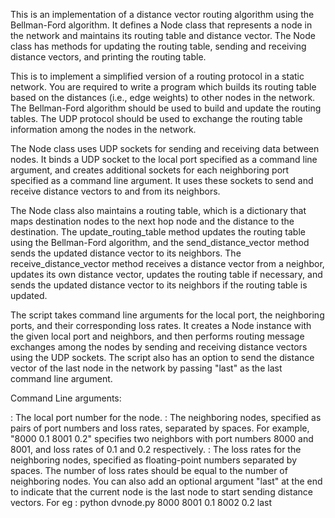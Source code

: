 This is an implementation of a distance vector routing algorithm using the Bellman-Ford algorithm. It defines a Node class that represents a node in the network and maintains its routing table and distance vector. The Node class has methods for updating the routing table, sending and receiving distance vectors, and printing the routing table.

This is to implement a simplified version of a routing protocol in a static network. You are required 
to write a program which builds its routing table based on the distances (i.e., edge weights) to other nodes in the network. The Bellman-Ford
algorithm should be used to build and update the routing tables. The UDP protocol should be used to exchange the routing table information
among the nodes in the network.

The Node class uses UDP sockets for sending and receiving data between nodes. It binds a UDP socket to the local port specified as a command line argument, and creates additional sockets for each neighboring port specified as a command line argument. It uses these sockets to send and receive distance vectors to and from its neighbors.

The Node class also maintains a routing table, which is a dictionary that maps destination nodes to the next hop node and the distance to the destination. The update_routing_table method updates the routing table using the Bellman-Ford algorithm, and the send_distance_vector method sends the updated distance vector to its neighbors. The receive_distance_vector method receives a distance vector from a neighbor, updates its own distance vector, updates the routing table if necessary, and sends the updated distance vector to its neighbors if the routing table is updated.

The script takes command line arguments for the local port, the neighboring ports, and their corresponding loss rates. It creates a Node instance with the given local port and neighbors, and then performs routing message exchanges among the nodes by sending and receiving distance vectors using the UDP sockets. The script also has an option to send the distance vector of the last node in the network by passing "last" as the last command line argument.

Command Line arguments: 

<local-port>: The local port number for the node.
<neighbors>: The neighboring nodes, specified as pairs of port numbers and loss rates, separated by spaces. For example, "8000 0.1 8001 0.2" specifies two neighbors with port numbers 8000 and 8001, and loss rates of 0.1 and 0.2 respectively.
<loss-rates>: The loss rates for the neighboring nodes, specified as floating-point numbers separated by spaces. The number of loss rates should be equal to the number of neighboring nodes.
You can also add an optional argument "last" at the end to indicate that the current node is the last node to start sending distance vectors. 
For eg : python dvnode.py 8000 8001 0.1 8002 0.2 last



